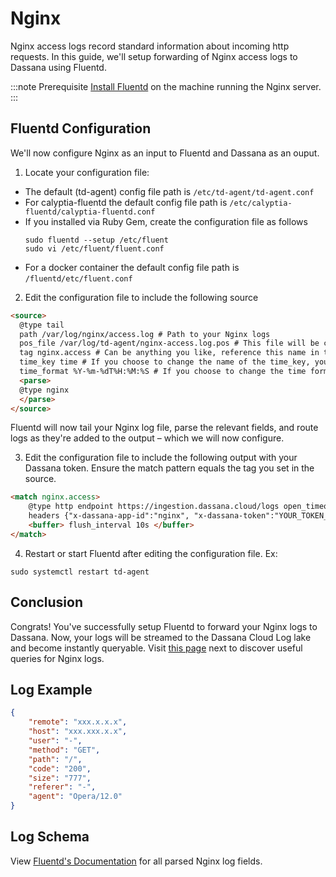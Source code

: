 # Nginx

Nginx access logs record standard information about incoming http requests. In this guide, we'll setup forwarding of Nginx access logs to Dassana using Fluentd.

:::note Prerequisite
[Install Fluentd](https://docs.fluentd.org/installation) on the machine running the Nginx server.
:::

## Fluentd Configuration

We'll now configure Nginx as an input to Fluentd and Dassana as an ouput.

1. Locate your configuration file:

-   The default (td-agent) config file path is `/etc/td-agent/td-agent.conf`
-   For calyptia-fluentd the default config file path is `/etc/calyptia-fluentd/calyptia-fluentd.conf`
-   If you installed via Ruby Gem, create the configuration file as follows
    ```shell
    sudo fluentd --setup /etc/fluent
    sudo vi /etc/fluent/fluent.conf
    ```
-   For a docker container the default config file path is `/fluentd/etc/fluent.conf`

2. Edit the configuration file to include the following source

```html
<source>
  @type tail
  path /var/log/nginx/access.log # Path to your Nginx logs
  pos_file /var/log/td-agent/nginx-access.log.pos # This file will be created to keep track of the file's inode and position in the file
  tag nginx.access # Can be anything you like, reference this name in the output (discussed below)
  time_key time # If you choose to change the name of the time_key, you must configure this as a Dassana custom app
  time_format %Y-%m-%dT%H:%M:%S # If you choose to change the time format, you must configure this as a Dassana custom app
  <parse>
  @type nginx
  </parse>
</source>
```

Fluentd will now tail your Nginx log file, parse the relevant fields, and route logs as they're added to the output – which we will now configure.

3. Edit the configuration file to include the following output with your Dassana token. Ensure the match pattern equals the tag you set in the source.

```html
<match nginx.access>
    @type http endpoint https://ingestion.dassana.cloud/logs open_timeout 2
    headers {"x-dassana-app-id":"nginx", "x-dassana-token":"YOUR_TOKEN_HERE"}
    <buffer> flush_interval 10s </buffer>
</match>
```

4. Restart or start Fluentd after editing the configuration file. Ex:

```shell
sudo systemctl restart td-agent
```

## Conclusion

Congrats! You've successfully setup Fluentd to forward your Nginx logs to Dassana. Now, your logs will be streamed to the Dassana Cloud Log lake and become instantly queryable. Visit [this page](https://docs.dassana.cloud) next to discover useful queries for Nginx logs.

## Log Example

```json
{
    "remote": "xxx.x.x.x",
    "host": "xxx.xxx.x.x",
    "user": "-",
    "method": "GET",
    "path": "/",
    "code": "200",
    "size": "777",
    "referer": "-",
    "agent": "Opera/12.0"
}
```

## Log Schema

View [Fluentd's Documentation](https://docs.fluentd.org/v/0.12/parser/nginx#regexp-patterns) for all parsed Nginx log fields.
